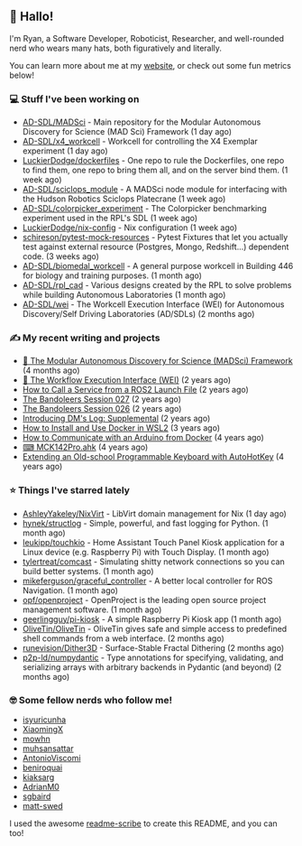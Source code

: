 ## 👋 Hallo!

I'm Ryan, a Software Developer, Roboticist, Researcher, and well-rounded nerd who wears many hats, both figuratively and literally.

You can learn more about me at my [website](https://ryandlewis.dev), or check out some fun metrics below!

### 💻 Stuff I've been working on

- [AD-SDL/MADSci](https://github.com/AD-SDL/MADSci) - Main repository for the Modular Autonomous Discovery for Science (MAD Sci) Framework (1 day ago)
- [AD-SDL/x4_workcell](https://github.com/AD-SDL/x4_workcell) - Workcell for controlling the X4 Exemplar experiment (1 day ago)
- [LuckierDodge/dockerfiles](https://github.com/LuckierDodge/dockerfiles) - One repo to rule the Dockerfiles, one repo to find them, one repo to bring them all, and on the server bind them. (1 week ago)
- [AD-SDL/sciclops_module](https://github.com/AD-SDL/sciclops_module) - A MADSci node module for interfacing with the Hudson Robotics Sciclops Platecrane (1 week ago)
- [AD-SDL/colorpicker_experiment](https://github.com/AD-SDL/colorpicker_experiment) - The Colorpicker benchmarking experiment used in the RPL&#39;s SDL (1 week ago)
- [LuckierDodge/nix-config](https://github.com/LuckierDodge/nix-config) - Nix configuration (1 week ago)
- [schireson/pytest-mock-resources](https://github.com/schireson/pytest-mock-resources) - Pytest Fixtures that let you actually test against external resource (Postgres, Mongo, Redshift...) dependent code. (3 weeks ago)
- [AD-SDL/biomedal_workcell](https://github.com/AD-SDL/biomedal_workcell) - A general purpose workcell in Building 446 for biology and training purposes. (1 month ago)
- [AD-SDL/rpl_cad](https://github.com/AD-SDL/rpl_cad) - Various designs created by the RPL to solve problems while building Autonomous Laboratories (1 month ago)
- [AD-SDL/wei](https://github.com/AD-SDL/wei) - The Workcell Execution Interface (WEI) for Autonomous Discovery/Self Driving Laboratories (AD/SDLs) (2 months ago)

### ✍ My recent writing and projects

- [🦑 The Modular Autonomous Discovery for Science (MADSci) Framework](https://ryandlewis.dev/projects/madsci/) (4 months ago)
- [🧪 The Workflow Execution Interface (WEI)](https://ryandlewis.dev/projects/wei/) (2 years ago)
- [How to Call a Service from a ROS2 Launch File](https://ryandlewis.dev/posts/callserviceinros2launch/) (2 years ago)
- [The Bandoleers Session 027](https://ryandlewis.dev/posts/ttrpg/thebandoleers027/) (2 years ago)
- [The Bandoleers Session 026](https://ryandlewis.dev/posts/ttrpg/thebandoleers026/) (2 years ago)
- [Introducing DM&#39;s Log: Supplemental](https://ryandlewis.dev/posts/ttrpg/introducingdmslog/) (2 years ago)
- [How to Install and Use Docker in WSL2](https://ryandlewis.dev/posts/howtowsldocker/) (3 years ago)
- [How to Communicate with an Arduino from Docker](https://ryandlewis.dev/posts/howtoarduinodocker/) (4 years ago)
- [⌨ MCK142Pro.ahk](https://ryandlewis.dev/projects/mck142pro/) (4 years ago)
- [Extending an Old-school Programmable Keyboard with AutoHotKey](https://ryandlewis.dev/posts/mck142pro/) (4 years ago)

### ⭐ Things I've starred lately

- [AshleyYakeley/NixVirt](https://github.com/AshleyYakeley/NixVirt) - LibVirt domain management for Nix (1 day ago)
- [hynek/structlog](https://github.com/hynek/structlog) - Simple, powerful, and fast logging for Python. (1 month ago)
- [leukipp/touchkio](https://github.com/leukipp/touchkio) - Home Assistant Touch Panel Kiosk application for a Linux device (e.g. Raspberry Pi) with Touch Display. (1 month ago)
- [tylertreat/comcast](https://github.com/tylertreat/comcast) - Simulating shitty network connections so you can build better systems. (1 month ago)
- [mikeferguson/graceful_controller](https://github.com/mikeferguson/graceful_controller) - A better local controller for ROS Navigation. (1 month ago)
- [opf/openproject](https://github.com/opf/openproject) - OpenProject is the leading open source project management software. (1 month ago)
- [geerlingguy/pi-kiosk](https://github.com/geerlingguy/pi-kiosk) - A simple Raspberry Pi Kiosk app (1 month ago)
- [OliveTin/OliveTin](https://github.com/OliveTin/OliveTin) - OliveTin gives safe and simple access to predefined shell commands from a web interface.  (2 months ago)
- [runevision/Dither3D](https://github.com/runevision/Dither3D) - Surface-Stable Fractal Dithering (2 months ago)
- [p2p-ld/numpydantic](https://github.com/p2p-ld/numpydantic) - Type annotations for specifying, validating, and serializing arrays with arbitrary backends in Pydantic (and beyond) (2 months ago)

### 🤓 Some fellow nerds who follow me!

- [isyuricunha](https://github.com/isyuricunha)
- [XiaomingX](https://github.com/XiaomingX)
- [mowhn](https://github.com/mowhn)
- [muhsansattar](https://github.com/muhsansattar)
- [AntonioViscomi](https://github.com/AntonioViscomi)
- [beniroquai](https://github.com/beniroquai)
- [kiaksarg](https://github.com/kiaksarg)
- [AdrianM0](https://github.com/AdrianM0)
- [sgbaird](https://github.com/sgbaird)
- [matt-swed](https://github.com/matt-swed)

I used the awesome [readme-scribe](https://github.com/muesli/readme-scribe) to create this README, and you can too!
